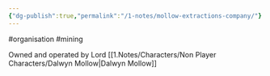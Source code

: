```yaml
---
{"dg-publish":true,"permalink":"/1-notes/mollow-extractions-company/"}
---
```


#organisation #mining 

Owned and operated by Lord [[1.Notes/Characters/Non Player Characters/Dalwyn Mollow\|Dalwyn Mollow]]